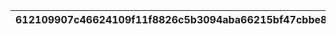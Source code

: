 |612109907c46624109f11f8826c5b3094aba66215bf47cbbe824e88fec419547|106659c281b20b87eacabee147f21556933cd192636a1be5f4fb96a09c98840d|c06036ffc3ed1da9429f84e4b80802434f732f397a65ee1346c2ef66821e1593|45ec1d189f54b90e179df9a9ba605c6c79cb48f341e19a332381afbb790eea10|935a8e1a9d7080eb4aa5a009e426b7309fb9c970d2fb9e541626bf32b51240e0|7cd26d7a904f9ad0c43f862f9dd159f979199c564d3c202d2499742b1b0ac920|2733b140a1b02af6b4060ccde8721e7f014c6f3d5aad1eae81828a57f3361229|965015c24f49c3501ec26648e8fecfb7353e2d7bc089ef32242ca293e1335dc0|a3e43a9fd52e845990fb84d486f865e44ac451e353060df97a78aa62df6a9102|8f7057e0a89f54df4cccfb3a96069bcad9ffeae9ad1e03ba8ff37960c1f6d974|9bdc4c528864deb0e9ed448c049bf8b5583c1acce58e20be0af39575cfbaabfe|889a196a16ba0ee88525f286e80a1561d0062a155cde97f83d8e5ccb0e10ce98|bae939a3af4515798c0784accc619a84a0022f807c7a2a7dda32e2c60f0b42e2|4103500050811b74f751236c6b7146a05295bdb12044f89d99cc502ec748b1d7|1d1621df781ca34201b7c5c94f228ce4a97f11bb37183fa9113e985505598b05|c0e634623561ed6ee95d1c791bf2058cc7475f74f3b74135a993e16825a323d3|
| --- | --- | --- | --- | --- | --- | --- | --- | --- | --- | --- | --- | --- | --- | --- | --- |
